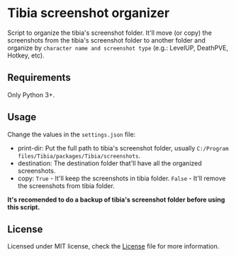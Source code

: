 # Tibia screenshot organizer

Script to organize the tibia's screenshot folder. It'll move (or copy) the screenshots from the tibia's screenshot folder to another folder and organize by `character name and screenshot type` (e.g.: LevelUP, DeathPVE, Hotkey, etc).

## Requirements

Only Python 3+.

## Usage

Change the values in the `settings.json` file:

- print-dir: Put the full path to tibia's screenshot folder, usually `C:/Program files/Tibia/packages/Tibia/screenshots`.
- destination: The destination folder that'll have all the organized screenshots.
- copy: `True` - It'll keep the screenshots in tibia folder. `False` - It'll remove the screenshots from tibia folder.

**It's recomended to do a backup of tibia's screenshot folder before using this script.**

## License

Licensed under MIT license, check the [License](LICENSE) file for more information.
